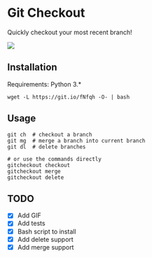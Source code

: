 # Git Checkout
Quickly checkout your most recent branch!

<a href="https://asciinema.org/a/ByGs7AeXHOlUMIKMjHmM7N9k5" target="_blank"><img src="https://asciinema.org/a/ByGs7AeXHOlUMIKMjHmM7N9k5.png" /></a>

## Installation
Requirements: Python 3.*
```
wget -L https://git.io/fNfqh -O- | bash
```

## Usage
```
git ch  # checkout a branch
git mg  # merge a branch into current branch
git dl  # delete branches

# or use the commands directly
gitcheckout checkout
gitcheckout merge
gitcheckout delete
```

## TODO
- [x] Add GIF
- [x] Add tests
- [x] Bash script to install
- [x] Add delete support
- [x] Add merge support
